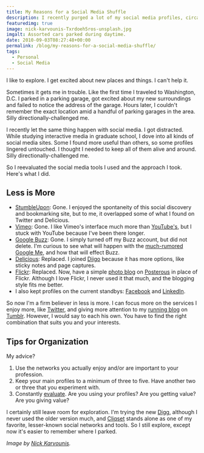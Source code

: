 ```yaml
---
title: My Reasons for a Social Media Shuffle
description: I recently purged a lot of my social media profiles, circa 2010.
featuredimg: true
image: nick-karvounis-Txrdoeh5ros-unsplash.jpg
imgalt: Assorted cars parked during daytime.
date: 2010-09-03T08:27:48+00:00
permalink: /blog/my-reasons-for-a-social-media-shuffle/
tags:
  - Personal
  - Social Media
---
```


I like to explore. I get excited about new places and things. I can't help it.

Sometimes it gets me in trouble. Like the first time I traveled to Washington, D.C. I parked in a parking garage, got excited about my new surroundings and failed to notice the address of the garage. Hours later, I couldn't remember the exact location amid a handful of parking garages in the area. Silly directionally-challenged me.

I recently let the same thing happen with social media. I got distracted. While studying interactive media in graduate school, I dove into all kinds of social media sites. Some I found more useful than others, so some profiles lingered untouched. I thought I needed to keep all of them alive and around. Silly directionally-challenged me.

So I reevaluated the social media tools I used and the approach I took. Here's what I did.

## Less is More

  * [StumbleUpon](http://stumbleupon.com/): Gone. I enjoyed the spontaneity of this social discovery and bookmarking site, but to me, it overlapped some of what I found on Twitter and Delicious.
  * [Vimeo](http://vimeo.com/): Gone. I like Vimeo's interface much more than [YouTube's](http://youtube.com), but I stuck with YouTube because I've been there longer.
  * [Google Buzz](http://www.google.com/buzz): Gone. I simply turned off my Buzz account, but did not delete. I'm curious to see what will happen with the [much-rumored Google Me](http://news.cnet.com/8301-30684_3-20009159-265.html), and how that will effect Buzz.
  * [Delicious](http://delicious.com/): Replaced. I joined [Diigo](http://diigo.com/user/davidakennedy) because it has more options, like sticky notes and page captures.
  * [Flickr](http://flickr.com/): Replaced. Now, have a simple [photo blog](http://davidakennedy.wordpress.com) on [Posterous](http://posterous.com/) in place of Flickr. Although I love Flickr, I never used it that much, and the blogging style fits me better.
  * I also kept profiles on the current standbys: [Facebook](http://facebook.com/davidakennedy) and [LinkedIn](http://www.linkedin.com/in/davidakennedy).

So now I'm a firm believer in less is more. I can focus more on the services I enjoy more, like [Twitter](http://twitter.com/DavidAKennedy/), and giving more attention to my [running blog](http://www.gutcheckrunning.com/) on [Tumblr](http://tumblr.com/). However, I would say to each his own. You have to find the right combination that suits you and your interests.

## Tips for Organization

My advice?

  1. Use the networks you actually enjoy and/or are important to your profession.
  2. Keep your main profiles to a minimum of three to five. Have another two or three that you experiment with.
  3. Constantly [evaluate](http://techcrunch.com/2010/08/30/if-you%E2%80%99ve-got-social-media-fatigue-ur-doin-it-wrong/). Are you using your profiles? Are you getting value? Are you giving value?

I certainly still leave room for exploration. I'm trying the new [Digg](http://digg.com/davidakennedy), although I never used the older version much, and [Cliqset](http://cliqset.com/davidakennedy) stands alone as one of my favorite, lesser-known social networks and tools. So I still explore, except now it's easier to remember where I parked.

_Image by [
Nick Karvounis](https://unsplash.com/photos/Txrdoeh5ros)._